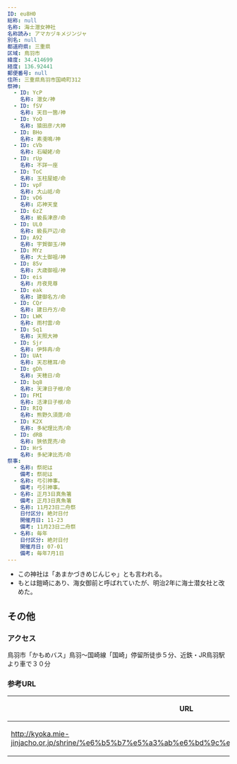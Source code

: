 ```yaml
---
ID: eu8H0
総称: null
名称: 海士潜女神社
名称読み: アマカヅキメジンジャ
別名: null
都道府県: 三重県
区域: 鳥羽市
緯度: 34.414699
経度: 136.92441
郵便番号: null
住所: 三重県鳥羽市国崎町312
祭神:
  - ID: YcP
    名称: 潜女ﾉ神
  - ID: fSV
    名称: 天目一箇ﾉ神
  - ID: YoO
    名称: 猿田彦ﾉ大神
  - ID: BHo
    名称: 素戔鳴ﾉ神
  - ID: cVb
    名称: 石礙姥ﾉ命
  - ID: rUp
    名称: 不詳一座
  - ID: ToC
    名称: 玉柱屋姫ﾉ命
  - ID: vpF
    名称: 大山祗ﾉ命
  - ID: vD6
    名称: 応神天皇
  - ID: 6zZ
    名称: 級長津彦ﾉ命
  - ID: UL0
    名称: 級長戸辺ﾉ命
  - ID: A92
    名称: 宇賀御玉ﾉ神
  - ID: MYz
    名称: 大土御祖ﾉ神
  - ID: 85v
    名称: 大歳御祖ﾉ神
  - ID: eis
    名称: 月夜見尊
  - ID: eak
    名称: 建御名方ﾉ命
  - ID: CQr
    名称: 建日丹方ﾉ命
  - ID: LWK
    名称: 雨村雲ﾉ命
  - ID: Sq1
    名称: 天照大神
  - ID: Sjr
    名称: 伊弉冉ﾉ命
  - ID: UAt
    名称: 天忍穂耳ﾉ命
  - ID: gDh
    名称: 天穂日ﾉ命
  - ID: bq8
    名称: 天津日子根ﾉ命
  - ID: FMI
    名称: 活津日子根ﾉ命
  - ID: RIQ
    名称: 熊野久須毘ﾉ命
  - ID: K2X
    名称: 多紀理比売ﾉ命
  - ID: dRB
    名称: 狹依毘売ﾉ命
  - ID: HrS
    名称: 多紀津比売ﾉ命
祭事:
  - 名称: 祭祀は
    備考: 祭祀は
  - 名称: 弓引神事。
    備考: 弓引神事。
  - 名称: 正月3日真魚箸
    備考: 正月3日真魚箸
  - 名称: 11月23日二舟祭
    日付区分: 絶対日付
    開催月日: 11-23
    備考: 11月23日二舟祭
  - 名称: 毎年
    日付区分: 絶対日付
    開催月日: 07-01
    備考: 毎年7月1日
---
```


- この神社は「あまかづきめじんじゃ」とも言われる。
- もとは鎧崎にあり、海女御前と呼ばれていたが、明治2年に海士潜女社と改めた。

## その他

### アクセス

鳥羽市「かもめバス」鳥羽～国崎線「国崎」停留所徒歩５分、近鉄・JR鳥羽駅より車で３０分

### 参考URL

| URL                                                                                            | 説明   |
| ---------------------------------------------------------------------------------------------- | ------ |
| http://kyoka.mie-jinjacho.or.jp/shrine/%e6%b5%b7%e5%a3%ab%e6%bd%9c%e5%a5%b3%e7%a5%9e%e7%a4%be/ | 神社庁 |
